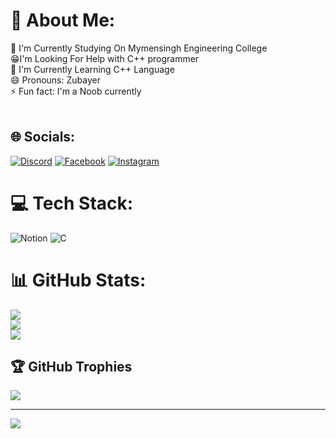 # 💫 About Me:
🔭 I'm Currently Studying On Mymensingh Engineering College<br>😁I'm Looking For Help with C++ programmer<br>🌱 I'm Currently Learning C++ Language<br>😄 Pronouns: Zubayer<br>⚡ Fun fact: I'm a Noob currently<br><br>


## 🌐 Socials:
[![Discord](https://img.shields.io/badge/Discord-%237289DA.svg?logo=discord&logoColor=white)](https://discord.gg/abdullah-zubayer-taluker#1312) [![Facebook](https://img.shields.io/badge/Facebook-%231877F2.svg?logo=Facebook&logoColor=white)](https://facebook.com/zubayer.000) [![Instagram](https://img.shields.io/badge/Instagram-%23E4405F.svg?logo=Instagram&logoColor=white)](https://instagram.com/abdullah.zubayertalukder) 

# 💻 Tech Stack:
![Notion](https://img.shields.io/badge/Notion-%23000000.svg?style=for-the-badge&logo=notion&logoColor=white) ![C](https://img.shields.io/badge/c-%2300599C.svg?style=for-the-badge&logo=c&logoColor=white)
# 📊 GitHub Stats:
![](https://github-readme-stats.vercel.app/api?username=zubayer-talukder&theme=dark&hide_border=false&include_all_commits=false&count_private=false)<br/>
![](https://github-readme-streak-stats.herokuapp.com/?user=zubayer-talukder&theme=dark&hide_border=false)<br/>
![](https://github-readme-stats.vercel.app/api/top-langs/?username=zubayer-talukder&theme=dark&hide_border=false&include_all_commits=false&count_private=false&layout=compact)

## 🏆 GitHub Trophies
![](https://github-profile-trophy.vercel.app/?username=zubayer-talukder&theme=radical&no-frame=false&no-bg=true&margin-w=4)

---
[![](https://visitcount.itsvg.in/api?id=zubayer-talukder&icon=0&color=0)](https://visitcount.itsvg.in)


